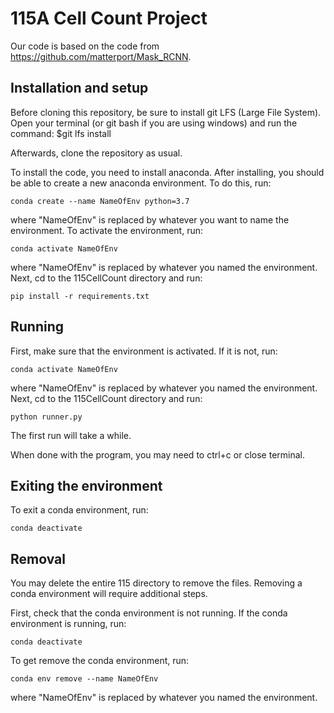 # 115A Cell Count Project

Our code is based on the code from https://github.com/matterport/Mask_RCNN.

## Installation and setup
Before cloning this repository, be sure to install git LFS (Large File System).
Open your terminal (or git bash if you are using windows) and run the command:
$git lfs install

Afterwards, clone the repository as usual. 

To install the code, you need to install anaconda.
After installing, you should be able to create a new anaconda environment.
To do this, run:

```
conda create --name NameOfEnv python=3.7
```

where "NameOfEnv" is replaced by whatever you want to name the environment.
To activate the environment, run:

```
conda activate NameOfEnv
```

where "NameOfEnv" is replaced by whatever you named the environment.
Next, cd to the 115CellCount directory and run:


```
pip install -r requirements.txt
```

## Running
First, make sure that the environment is activated.
If it is not, run:

```
conda activate NameOfEnv
```

where "NameOfEnv" is replaced by whatever you named the environment.
Next, cd to the 115CellCount directory and run:

```
python runner.py
```

The first run will take a while.

When done with the program, you may need to ctrl+c or close terminal.

## Exiting the environment
To exit a conda environment, run:

```
conda deactivate
```

## Removal
You may delete the entire 115 directory to remove the files. Removing a conda environment will require additional steps.

First, check that the conda environment is not running. If the conda environment is running, run:
```
conda deactivate
```

To get remove the conda environment, run:
```
conda env remove --name NameOfEnv
```

where "NameOfEnv" is replaced by whatever you named the environment.

